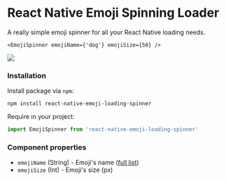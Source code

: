 # React Native Emoji Spinning Loader

A really simple emoji spinner for all your React Native loading needs.

```JSX
<EmojiSpinner emojiName={'dog'} emojiSize={50} />
```

![](http://g.recordit.co/0mscKFmTle.gif)

### Installation

Install package via `npm`:

```
npm install react-native-emoji-loading-spinner
```

Require in your project:

```javascript
import EmojiSpinner from 'react-native-emoji-loading-spinner'
```

### Component properties

- `emojiName` (String) - Emoji's name ([full list](http://unicodey.com/emoji-data/table.htm))
- `emojiSize` (Int) - Emoji's size (px)
